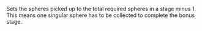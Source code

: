 Sets the spheres picked up to the total required spheres in a stage minus 1. This means one singular sphere has to be collected to complete the bonus stage.
